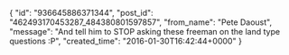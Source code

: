  {
   "id": "936645886371344",
   "post_id": "462493170453287_484380801597857",
   "from_name": "Pete Daoust",
   "message": "And tell him to STOP asking these freeman on the land type questions :P",
   "created_time": "2016-01-30T16:42:44+0000"
 }
